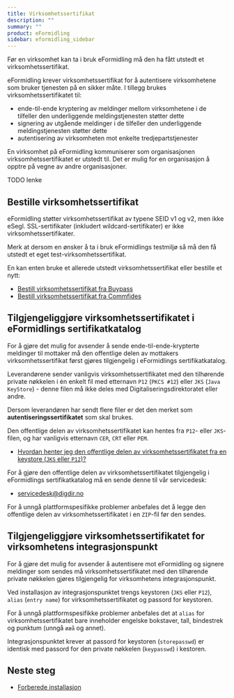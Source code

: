 ```yaml
---
title: Virksomhetssertifikat
description: ""
summary: ""
product: eFormidling
sidebar: eformidling_sidebar
---
```


Før en virksomhet kan ta i bruk eFormidling må den ha fått utstedt et virksomhetssertifikat.

eFormidling krever virksomhetssertifikat for å autentisere virksomhetene som bruker tjenesten på en sikker måte. I
tillegg brukes virksomhetssertifikatet til:

- ende-til-ende kryptering av meldinger mellom virksomhetene i de tilfeller den underliggende meldingstjenesten støtter
  dette
- signering av utgående meldinger i de tilfeller den underliggende meldingstjenesten støtter dette
- autentisering av virksomheten mot enkelte tredjepartstjenester

En virksomhet på eFormidling kommuniserer som organisasjonen virksomhetssertifikatet er utstedt til. Det er mulig for en
organisasjon å opptre på vegne av andre organisasjoner.

TODO lenke

## Bestille virksomhetssertifikat

eFormidling støtter virksomhetssertifikat av typene SEID v1 og v2, men ikke eSegl. SSL-sertifikater (inkludert
wildcard-sertifikater) er ikke virksomhetssertifikater.

Merk at dersom en ønsker å ta i bruk eFormidlings testmiljø så må den få utstedt et eget test-virksomhetssertifikat.

En kan enten bruke et allerede utstedt virksomhetssertifikat eller bestille et nytt:

- [Bestill virksomhetssertifikat fra Buypass](https://www.buypass.no/hjelp/virksomhetssertifikat)
- [Bestill virksomhetssertifikat fra Commfides](https://www.commfides.com/commfides-virksomhetssertifikat/)

## Tilgjengeliggjøre virksomhetssertifikatet i eFormidlings sertifikatkatalog

For å gjøre det mulig for avsender å sende ende-til-ende-krypterte meldinger til mottaker må den offentlige delen av
mottakers virksomhetssertifikat først gjøres tilgjengelig i eFormidlings sertifikatkatalog.

Leverandørene sender vanligvis virksomhetssertifikatet med den tilhørende private nøkkelen i én enkelt fil med etternavn
`P12` (`PKCS #12`) eller `JKS` (`Java KeyStore`) - denne filen må ikke deles med Digitaliseringsdirektoratet 
eller andre.

Dersom leverandøren har sendt flere filer er det den merket som **autentiseringssertifikatet** som skal brukes.

Den offentlige delen av virksomhetssertifikatet kan hentes fra `P12`- eller `JKS`-filen, og har vanligvis etternavn
`CER`, `CRT` eller `PEM`.

- [Hvordan henter jeg den offentlige delen av virksomhetssertifikatet fra en keystore (`JKS` eller `P12`)?](../Selvhjelp/sporsmal_og_svar#hvordan-henter-jeg-den-offentlige-delen-av-virksomhetssertifikatet-fra-en-keystore-jks-eller-p12)

For å gjøre den offentlige delen av virksomhetssertifikatet tilgjengelig i eFormidlings sertifikatkatalog må en sende
denne til vår servicedesk:

- <a href="mailto:servicedesk@digdir.no">servicedesk@digdir.no</a>

For å unngå plattformspesifikke problemer anbefales det å legge den offentlige delen av virksomhetssertifikatet i en
`ZIP`-fil før den sendes.

## Tilgjengeliggjøre virksomhetssertifikatet for virksomhetens integrasjonspunkt

For å gjøre det mulig for avsender å autentisere mot eFormidling og signere meldinger som sendes må
virksomhetssertifikatet med den tilhørende private nøkkelen gjøres tilgjengelig for virksomhetens integrasjonspunkt.

Ved installasjon av integrasjonspunktet trengs keystoren (`JKS` eller `P12`), `alias` (`entry name`) for
virksomhetssertifikatet og passord for keystoren.

For å unngå plattformspesifikke problemer anbefales det at `alias` for virksomhetssertifikatet bare inneholder engelske
bokstaver, tall, bindestrek og punktum (unngå `øæå` og annet).

Integrasjonspunktet krever at passord for keystoren (`storepasswd`) er identisk med passord for den private
nøkkelen (`keypasswd`) i kestoren.

## Neste steg

- [Forberede installasjon](forberede_installasjon)

